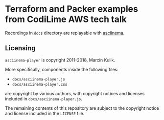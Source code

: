 # Terraform and Packer examples from CodiLime AWS tech talk

Recordings in `docs` directory are replayable with
[asciinema](https://asciinema.org/).

## Licensing

`asciinema-player` is copyright 2011-2018, Marcin Kulik.

More specifically, components inside the following files:

- `docs/asciinema-player.js`
- `docs/asciinema-player.css`

are copyright by various authors, with copyright notices and licenses included
in `docs/asciinema-player.js`.

The remaining contents of this repository are subject to the copyright notice
and license included in the `LICENSE` file.
